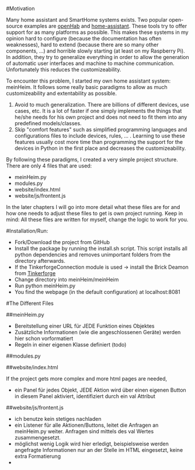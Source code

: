 #Motivation

Many home assistant and SmartHome systems exists. Two popular open-source examples are [openHab](https://github.com/openhab/openhab) and [home-assistant](https://github.com/balloob/home-assistant). These tools try to offer support for as many platforms as possible.
This makes these systems in my opinion hard to configure (because the documentation has often weaknesses), hard to extend (because there are so many other components, ...) and horrible slowly starting (at least on my Raspberry Pi). In addition, they try to generalize everything in order to allow the generation of automatic user interfaces and machine to machine communication. Unfortunately this reduces the customizeability.

To encounter this problem, I started my own home assistant system: meinHeim. It follows some really basic paradigms to allow as much customizeability and extentability as possible.

1. Avoid to much generalization. There are billions of different devices, use cases, etc. It is a lot of faster if one simply implements the things that he/she needs for his own project and does not need to fit them into any predefined models/classes.
2. Skip "comfort features" such as simplified programming languages and configurations files to include devices, rules, ... . Learning to use these features usually cost more time than programming the support for the devices in Python in the first place and decreases the customizeability.
 
By following these paradigms, I created a very simple project structure. There are only 4 files that are used:

* meinHeim.py
* modules.py
* website/index.html
* website/js/frontent.js

In the later chapters I will go into more detail what these files are for and how one needs to adjust these files to get is own project running. Keep in mind: All these files are written for myself, change the logic to work for you.

#Installation/Run:

* Fork/Download the project from GitHub
* Install the package by running the install.sh script. This script installs all python dependencies and removes unimportant folders from the directory afterwards.
* If the TinkerforgeConnection module is used -> install the Brick Deamon from [Tinkerforge](tinkerforge.com)
* Change directory into meinHeim/meinHeim
* Run python meinHeim.py
* You find the webpage (in the default configuration) at localhost:8081

#The Different Files

##meinHeim.py

* Bereitstellung einer URL für JEDE Funktion eines Objektes
* Zusätzliche Informationen (wie die angeschlossenen Geräte) werden hier schon vorformatiert
* Regeln in einer eigenen Klasse definiert (todo)

##modules.py

##website/index.html

If the project gets more complex and more html pages are needed, 

* ein Panel für jedes Objekt, JEDE Aktion wird über einen eigenen Button in diesem Panel aktiviert, identifiziert durch ein val Attribut

##website/js/frontent.js

* ich benutze kein stetiges nachladen
* ein Listener für alle Aktionen/Buttons, leitet die Anfragen an meinHeim.py weiter. Anfragen sind mittels des val Wertes zusammengesetzt.
* möglichst wenig Logik wird hier erledigt, beispielsweise werden angefragte Informationen nur an der Stelle im HTML eingesetzt, keine extra Formatierung
* 
